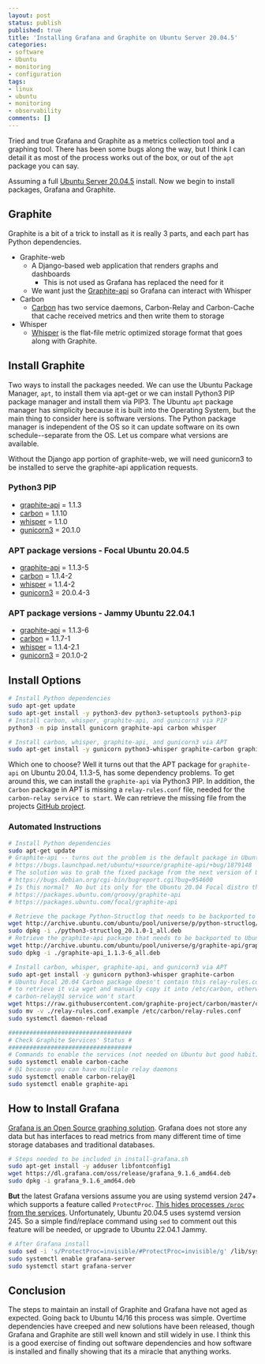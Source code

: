 ```yaml
---
layout: post
status: publish
published: true
title: 'Installing Grafana and Graphite on Ubuntu Server 20.04.5'
categories:
- software
- Ubuntu
- monitoring
- configuration
tags: 
- linux
- ubuntu
- monitoring
- observability
comments: []
---
```


Tried and true Grafana and Graphite as a metrics collection tool and a graphing tool. There has been some bugs along the way, but I think I can detail it as most of the process works out of the box, or out of the `apt` package you can say.

Assuming a full [Ubuntu Server 20.04.5](https://mirrors.edge.kernel.org/ubuntu-releases/20.04.5/ "Ubuntu mirrors") install. Now we begin to install packages, Grafana and Graphite.

## Graphite

Graphite is a bit of a trick to install as it is really 3 parts, and each part has Python dependencies.

* Graphite-web
  * A Django-based web application that renders graphs and dashboards
    * This is not used as Grafana has replaced the need for it
  * We want just the [Graphite-api](https://pypi.org/project/graphite-api/ "graphite api webpage") so Grafana can interact with Whisper
* Carbon
  * [Carbon](https://github.com/graphite-project/carbon "carbon webpage") has two service daemons, Carbon-Relay and Carbon-Cache that cache received metrics and then write them to storage
* Whisper
  * [Whisper](https://github.com/graphite-project/whisper "whisper webpage") is the flat-file metric optimized storage format that goes along with Graphite.

## Install Graphite

Two ways to install the packages needed. We can use the Ubuntu Package Manager, `apt`, to install them via apt-get or we can install Python3 PIP package manager and install them via PIP3. The Ubuntu `apt` package manager has simplicity because it is built into the Operating System, but the main thing to consider here is software versions. The Python package manager is independent of the OS so it can update software on its own schedule--separate from the OS. Let us compare what versions are available.

Without the Django app portion of graphite-web, we will need gunicorn3 to be installed to serve the graphite-api application requests.

### Python3 PIP

* [graphite-api](https://pypi.org/project/graphite-api/ "graphite api pypi webpage") = 1.1.3
* [carbon](https://pypi.org/project/carbon/ "carbon pypi webpage") = 1.1.10
* [whisper](https://pypi.org/project/whisper/ "whisper pypi webpage") = 1.1.0
* [gunicorn3](https://pypi.org/project/gunicorn/ "gunicorn pypi webpage") = 20.1.0

### APT package versions - Focal Ubuntu 20.04.5

* [graphite-api](https://packages.ubuntu.com/focal/graphite-api "graphite api focal apt webpage") = 1.1.3-5
* [carbon](https://packages.ubuntu.com/focal/graphite-carbon "carbon apt focal webpage") = 1.1.4-2
* [whisper](https://packages.ubuntu.com/focal/python3-whisper "whisper focal apt webpage") = 1.1.4-2
* [gunicorn3](https://packages.ubuntu.com/focal/gunicorn "gunicorn focal apt webpage") = 20.0.4-3

### APT package versions - Jammy Ubuntu 22.04.1

* [graphite-api](https://packages.ubuntu.com/jammy/graphite-api "graphite api jammy apt webpage") = 1.1.3-6
* [carbon](https://packages.ubuntu.com/jammy/graphite-carbon "carbon jammy apt webpage") = 1.1.7-1
* [whisper](https://packages.ubuntu.com/jammy/python3-whisper "whisper jammy apt webpage") = 1.1.4-2.1
* [gunicorn3](https://packages.ubuntu.com/jammy/gunicorn "gunicorn3 jammy apt webpage") = 20.1.0-2

## Install Options

```bash
# Install Python dependencies
sudo apt-get update
sudo apt-get install -y python3-dev python3-setuptools python3-pip
# Install carbon, whisper, graphite-api, and gunicorn3 via PIP
python3 -m pip install gunicorn graphite-api carbon whisper
```

```bash
# Install carbon, whisper, graphite-api, and gunicorn3 via APT
sudo apt-get install -y gunicorn python3-whisper graphite-carbon graphite-api
```

Which one to choose?  Well it turns out that the APT package for `graphite-api` on Ubuntu 20.04, 1.1.3-5, has some dependency problems. To get around this, we can install the `graphite-api` via Python3 PIP. In addition, the `Carbon` package in APT is missing a `relay-rules.conf` file, needed for the `carbon-relay service to start`. We can retrieve the missing file from the projects [GitHub project](https://github.com/graphite-project/carbon/blob/master/conf/relay-rules.conf.example "GitHUb project website for graphite").

### Automated Instructions

```bash
# Install Python dependencies
sudo apt-get update
# Graphite-api -- turns out the problem is the default package in Ubuntu 20.04 repository for graphite-api 1.1.3-5 
# https://bugs.launchpad.net/ubuntu/+source/graphite-api/+bug/1879148
# The solution was to grab the fixed package from the next version of Ubuntu 20.10, codenamed Groovy Gorilla
# https://bugs.debian.org/cgi-bin/bugreport.cgi?bug=954600
# Is this normal?  No but its only for the Ubuntu 20.04 Focal distro that this fix wasn't back ported to
# https://packages.ubuntu.com/groovy/graphite-api
# https://packages.ubuntu.com/focal/graphite-api

# Retrieve the package Python-Structlog that needs to be backported to Ubuntu 20.04 from the 20.10 repo
wget http://archive.ubuntu.com/ubuntu/pool/universe/p/python-structlog/python3-structlog_20.1.0-1_all.deb
sudo dpkg -i ./python3-structlog_20.1.0-1_all.deb
# Retrieve the graphite-api package that needs to be backported to Ubuntu 20.04 from the 20.10 repo
wget http://archive.ubuntu.com/ubuntu/pool/universe/g/graphite-api/graphite-api_1.1.3-6_all.deb
sudo dpkg -i ./graphite-api_1.1.3-6_all.deb

# Install carbon, whisper, graphite-api, and gunicorn3 via APT
sudo apt-get install -y gunicorn python3-whisper graphite-carbon
# Ubuntu Focal 20.04 Carbon package doesn't contain this relay-rules.conf file need 
# to retrieve it via wget and manually copy it into /etc/carbon, otherwise 
# carbon-relay@1 service won't start
wget https://raw.githubusercontent.com/graphite-project/carbon/master/conf/relay-rules.conf.example
sudo mv -v ./relay-rules.conf.example /etc/carbon/relay-rules.conf
sudo systemctl daemon-reload

###################################
# Check Graphite Services' Status #
###################################
# Commands to enable the services (not needed on Ubuntu but good habit)
sudo systemctl enable carbon-cache
# @1 because you can have multiple relay daemons
sudo systemctl enable carbon-relay@1
sudo systemctl enable graphite-api
```

## How to Install Grafana

[Grafana is an Open Source graphing solution](https://grafana.com/oss "Grafana webpage"). Grafana does not store any data but has interfaces to read metrics from many different time of time storage databases and traditional databases.

```bash
# Steps needed to be included in install-grafana.sh
sudo apt-get install -y adduser libfontconfig1
wget https://dl.grafana.com/oss/release/grafana_9.1.6_amd64.deb
sudo dpkg -i grafana_9.1.6_amd64.deb
```

**But** the latest Grafana versions assume you are using systemd version 247+ which supports a feature called `ProtectProc`. [This hides processes `/proc` from the services](https://www.sherbers.de/use-temporaryfilesystem-to-hide-files-or-directories-from-systemd-services "webpage for explaining ProtectProc"). Unfortunately, Ubuntu 20.04.5 uses systemd version 245. So a simple find/replace command using `sed` to comment out this feature will be needed, or upgrade to Ubuntu 22.04.1 Jammy.

```bash
# After Grafana install
sudo sed -i 's/ProtectProc=invisible/#ProtectProc=invisible/g' /lib/systemd/system/grafana-server.service
sudo systemctl enable grafana-server
sudo systemctl start grafana-server
```

## Conclusion

The steps to maintain an install of Graphite and Grafana have not aged as expected. Going back to Ubuntu 14/16 this process was simple. Overtime dependencies have creeped and new solutions have been released, though Grafana and Graphite are still well known and still widely in use. I think this is a good exercise of finding out software dependencies and how software is installed and finally showing that its a miracle that anything works.
